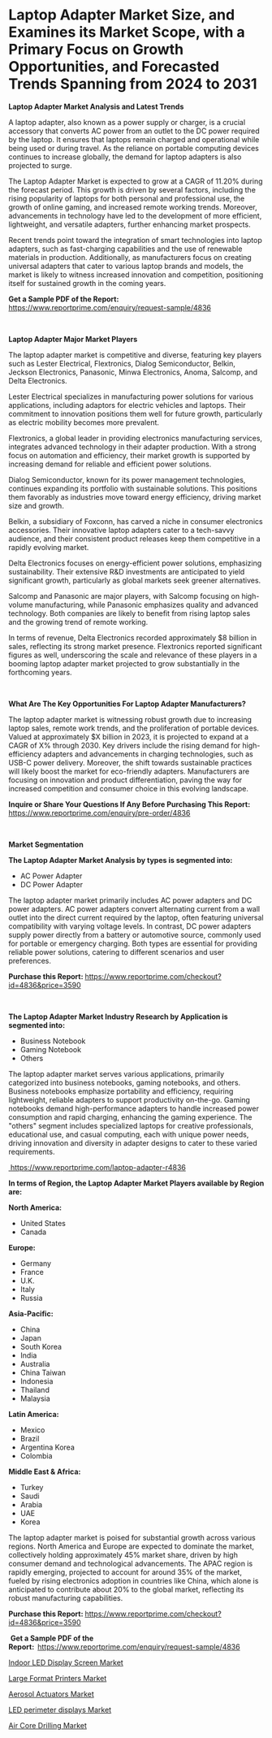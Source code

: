 <p><h1>Laptop Adapter Market Size, and Examines its Market Scope, with a Primary Focus on Growth Opportunities, and Forecasted Trends Spanning from 2024 to 2031</h1></p><p><strong>Laptop Adapter Market Analysis and Latest Trends</strong></p>
<p><p>A laptop adapter, also known as a power supply or charger, is a crucial accessory that converts AC power from an outlet to the DC power required by the laptop. It ensures that laptops remain charged and operational while being used or during travel. As the reliance on portable computing devices continues to increase globally, the demand for laptop adapters is also projected to surge.</p><p>The Laptop Adapter Market is expected to grow at a CAGR of 11.20% during the forecast period. This growth is driven by several factors, including the rising popularity of laptops for both personal and professional use, the growth of online gaming, and increased remote working trends. Moreover, advancements in technology have led to the development of more efficient, lightweight, and versatile adapters, further enhancing market prospects.</p><p>Recent trends point toward the integration of smart technologies into laptop adapters, such as fast-charging capabilities and the use of renewable materials in production. Additionally, as manufacturers focus on creating universal adapters that cater to various laptop brands and models, the market is likely to witness increased innovation and competition, positioning itself for sustained growth in the coming years.</p></p>
<p><strong>Get a Sample PDF of the Report:&nbsp;</strong> <a href="https://www.reportprime.com/enquiry/request-sample/4836">https://www.reportprime.com/enquiry/request-sample/4836</a></p>
<p>&nbsp;</p>
<p><strong>Laptop Adapter Major Market Players</strong></p>
<p><p>The laptop adapter market is competitive and diverse, featuring key players such as Lester Electrical, Flextronics, Dialog Semiconductor, Belkin, Jeckson Electronics, Panasonic, Minwa Electronics, Anoma, Salcomp, and Delta Electronics. </p><p>Lester Electrical specializes in manufacturing power solutions for various applications, including adaptors for electric vehicles and laptops. Their commitment to innovation positions them well for future growth, particularly as electric mobility becomes more prevalent.</p><p>Flextronics, a global leader in providing electronics manufacturing services, integrates advanced technology in their adapter production. With a strong focus on automation and efficiency, their market growth is supported by increasing demand for reliable and efficient power solutions.</p><p>Dialog Semiconductor, known for its power management technologies, continues expanding its portfolio with sustainable solutions. This positions them favorably as industries move toward energy efficiency, driving market size and growth.</p><p>Belkin, a subsidiary of Foxconn, has carved a niche in consumer electronics accessories. Their innovative laptop adapters cater to a tech-savvy audience, and their consistent product releases keep them competitive in a rapidly evolving market.</p><p>Delta Electronics focuses on energy-efficient power solutions, emphasizing sustainability. Their extensive R&D investments are anticipated to yield significant growth, particularly as global markets seek greener alternatives.</p><p>Salcomp and Panasonic are major players, with Salcomp focusing on high-volume manufacturing, while Panasonic emphasizes quality and advanced technology. Both companies are likely to benefit from rising laptop sales and the growing trend of remote working.</p><p>In terms of revenue, Delta Electronics recorded approximately $8 billion in sales, reflecting its strong market presence. Flextronics reported significant figures as well, underscoring the scale and relevance of these players in a booming laptop adapter market projected to grow substantially in the forthcoming years.</p></p>
<p>&nbsp;</p>
<p><strong>What Are The Key Opportunities For Laptop Adapter Manufacturers?</strong></p>
<p><p>The laptop adapter market is witnessing robust growth due to increasing laptop sales, remote work trends, and the proliferation of portable devices. Valued at approximately $X billion in 2023, it is projected to expand at a CAGR of X% through 2030. Key drivers include the rising demand for high-efficiency adapters and advancements in charging technologies, such as USB-C power delivery. Moreover, the shift towards sustainable practices will likely boost the market for eco-friendly adapters. Manufacturers are focusing on innovation and product differentiation, paving the way for increased competition and consumer choice in this evolving landscape.</p></p>
<p><strong>Inquire or Share Your Questions If Any Before Purchasing This Report:</strong> <a href="https://www.reportprime.com/enquiry/pre-order/4836">https://www.reportprime.com/enquiry/pre-order/4836</a></p>
<p>&nbsp;</p>
<p><strong>Market Segmentation</strong></p>
<p><strong>The Laptop Adapter Market Analysis by types is segmented into:</strong></p>
<p><ul><li>AC Power Adapter</li><li>DC Power Adapter</li></ul></p>
<p><p>The laptop adapter market primarily includes AC power adapters and DC power adapters. AC power adapters convert alternating current from a wall outlet into the direct current required by the laptop, often featuring universal compatibility with varying voltage levels. In contrast, DC power adapters supply power directly from a battery or automotive source, commonly used for portable or emergency charging. Both types are essential for providing reliable power solutions, catering to different scenarios and user preferences.</p></p>
<p><strong>Purchase this Report:&nbsp;</strong><a href="https://www.reportprime.com/checkout?id=4836&price=3590">https://www.reportprime.com/checkout?id=4836&price=3590</a></p>
<p>&nbsp;</p>
<p><strong>The Laptop Adapter Market Industry Research by Application is segmented into:</strong></p>
<p><ul><li>Business Notebook</li><li>Gaming Notebook</li><li>Others</li></ul></p>
<p><p>The laptop adapter market serves various applications, primarily categorized into business notebooks, gaming notebooks, and others. Business notebooks emphasize portability and efficiency, requiring lightweight, reliable adapters to support productivity on-the-go. Gaming notebooks demand high-performance adapters to handle increased power consumption and rapid charging, enhancing the gaming experience. The "others" segment includes specialized laptops for creative professionals, educational use, and casual computing, each with unique power needs, driving innovation and diversity in adapter designs to cater to these varied requirements.</p></p>
<p><a href="https://www.reportprime.com/laptop-adapter-r4836">&nbsp;https://www.reportprime.com/laptop-adapter-r4836</a></p>
<p><strong>In terms of Region, the Laptop Adapter Market Players available by Region are:</strong></p>
<p>
    <p> <strong> North America: </strong>
        <ul>
            <li>United States</li>
            <li>Canada</li>
        </ul>
        </p> 
    <p> <strong> Europe: </strong>
        <ul>
            <li>Germany</li>
            <li>France</li>
            <li>U.K.</li>
            <li>Italy</li>
            <li>Russia</li>
        </ul>
        </p> 
    <p> <strong> Asia-Pacific: </strong>
        <ul>
            <li>China</li>
            <li>Japan</li>
            <li>South Korea</li>
            <li>India</li>
            <li>Australia</li>
            <li>China Taiwan</li>
            <li>Indonesia</li>
            <li>Thailand</li>
            <li>Malaysia</li>
        </ul>
        </p> 
    <p> <strong> Latin America: </strong>
        <ul>
            <li>Mexico</li>
            <li>Brazil</li>
            <li>Argentina Korea</li>
            <li>Colombia</li>
        </ul>
        </p> 
    <p> <strong> Middle East & Africa: </strong>
        <ul>
            <li>Turkey</li>
            <li>Saudi</li>
            <li>Arabia</li>
            <li>UAE</li>
            <li>Korea</li>
        </ul>
    </p>
    </p>
<p><p>The laptop adapter market is poised for substantial growth across various regions. North America and Europe are expected to dominate the market, collectively holding approximately 45% market share, driven by high consumer demand and technological advancements. The APAC region is rapidly emerging, projected to account for around 35% of the market, fueled by rising electronics adoption in countries like China, which alone is anticipated to contribute about 20% to the global market, reflecting its robust manufacturing capabilities.</p></p>
<p><strong>Purchase this Report: </strong><a href="https://www.reportprime.com/checkout?id=4836&price=3590">https://www.reportprime.com/checkout?id=4836&price=3590</a></p>
<p>&nbsp;<strong>Get a Sample PDF of the Report:&nbsp;&nbsp;</strong><a href="https://www.reportprime.com/enquiry/request-sample/4836">https://www.reportprime.com/enquiry/request-sample/4836</a></p>
<p><strong></strong></p>
<p><p><a href="https://issuu.com/reportprime-2/docs/indoor-led-display-screen-market-si_96ea5ed75e02cc">Indoor LED Display Screen Market</a></p><p><a href="https://www.linkedin.com/pulse/large-format-printers-market-share-size-trends-industry-analysis-aznpc?trackingId=hIxqLXTWRruKJLqx0aVS2w%3D%3D">Large Format Printers Market</a></p><p><a href="https://www.linkedin.com/pulse/navigating-aerosol-actuators-market-expert-analysis-forecast-wsmjc?trackingId=kQ3yFytoTYqRjv1bCR2%2Bkw%3D%3D">Aerosol Actuators Market</a></p><p><a href="https://issuu.com/reportprime-2/docs/led-perimeter-displays-market-size-_ebc41a5fea4a7d">LED perimeter displays Market</a></p><p><a href="https://www.linkedin.com/pulse/air-core-drilling-market-trends-strategic-insights-2024-2031-s3yzc?trackingId=4ka3JSYSQ%2Bq7SFwk4LH0ig%3D%3D">Air Core Drilling Market</a></p></p>